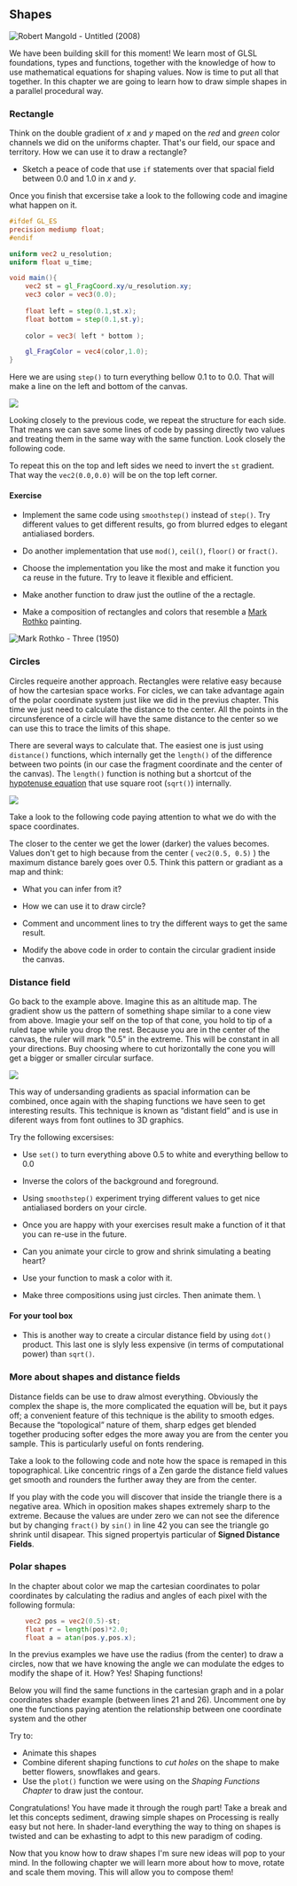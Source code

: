 ## Shapes

![Robert Mangold - Untitled (2008)](mangold.jpg)

We have been building skill for this moment! We learn most of GLSL foundations, types and functions, together with the knowledge of how to use mathematical equations for shaping values. Now is time to put all that together. In this chapter we are going to learn how to draw simple shapes in a parallel procedural way.

### Rectangle

Think on the double gradient of *x* and *y* maped on the *red* and *green* color channels we did on the uniforms chapter. That's our field, our space and territory. How we can use it to draw a rectangle? 

* Sketch a peace of code that use ```if``` statements over that spacial field between 0.0 and 1.0 in *x* and *y*. 

Once you finish that excersise take a look to the following code and imagine what happen on it.

```glsl
#ifdef GL_ES
precision mediump float;
#endif

uniform vec2 u_resolution;
uniform float u_time;

void main(){
    vec2 st = gl_FragCoord.xy/u_resolution.xy;
    vec3 color = vec3(0.0);
    
    float left = step(0.1,st.x);
    float bottom = step(0.1,st.y);
    
    color = vec3( left * bottom );

    gl_FragColor = vec4(color,1.0);
}
```

Here we are using ```step()``` to turn everything bellow 0.1 to to 0.0. That will make a line on the left and bottom of the canvas.

![](rect.jpg)

Looking closely to the previous code, we repeat the structure for each side. That means we can save some lines of code by passing directly two values and treating them in the same way with the same function. Look closely the following code.

<div class="codeAndCanvas" data="rect-making.frag"></div>

To repeat this on the top and left sides we need to invert the ```st``` gradient. That way the ```vec2(0.0,0.0)``` will be on the top left corner.

#### Exercise

* Implement the same code using ```smoothstep()``` instead of ```step()```. Try different values to get different results, go from blurred edges to elegant antialiased borders.

* Do another implementation that use ```mod()```, ```ceil()```, ```floor()``` or ```fract()```.

* Choose the implementation you like the most and make it function you ca reuse in the future. Try to leave it flexible and efficient.

* Make another function to draw just the outline of the a rectagle.

* Make a composition of rectangles and colors that resemble a [Mark Rothko](http://en.wikipedia.org/wiki/Mark_Rothko) painting.

![Mark Rothko - Three (1950)](rothko.jpg)

### Circles

Circles requeire another approach. Rectangles were relative easy because of how the cartesian space works. For cicles, we can take advantage again of the polar coordinate system just like we did in the previus chapter. This time we 
just need to calculate the distance to the center. All the points in the circunsference of a circle will have the same distance to the center so we can use this to trace the limits of this shape.

There are several ways to calculate that. The easiest one is just using ```distance()``` functions, which internally get the ```length()``` of the difference between two points (in our case the fragment coordinate and the center of the canvas). The ```length()``` function is nothing but a shortcut of the [hypotenuse equation](http://en.wikipedia.org/wiki/Hypotenuse) that use square root (```sqrt()```) internally.

![](hypotenuse.png)

Take a look to the following code paying attention to what we do with the space coordinates.

<div class="codeAndCanvas" data="circle-making.frag"></div>

The closer to the center we get the lower (darker) the values becomes. Values don't get to high because from the center ( ```vec2(0.5, 0.5)``` ) the maximum distance barely goes over 0.5. Think this pattern or gradiant as a map and think: 

* What you can infer from it? 

* How we can use it to draw circle?

* Comment and uncomment lines to try the different ways to get the same result.

* Modify the above code in order to contain the circular gradient inside the canvas.

### Distance field

Go back to the example above. Imagine this as an altitude map. The gradient show us the pattern of something shape similar to a cone view from above. Imagie your self on the top of that cone, you hold to tip of a ruled tape while you drop the rest. Because you are in the center of the canvas, the ruler will mark "0.5" in the extreme. This will be constant in all your directions. Buy choosing where to cut horizontally the cone you will get a bigger or smaller circular surface. 

![](distance-field.jpg)

This way of undersanding gradients as spacial information can be combined, once again with the shaping functions we have seen to get interesting results. This technique is known as “distant field” and is use in diferent ways from font outlines to 3D graphics.

Try the following excersises:
 
* Use ```set()``` to turn everything above 0.5 to white and everything bellow to 0.0

* Inverse the colors of the background and foreground.

* Using ```smoothstep()``` experiment trying different values to get nice antialiased borders on your circle.

* Once you are happy with your exercises result make a function of it that you can re-use in the future. 

* Can you animate your circle to grow and shrink simulating a beating heart?

* Use your function to mask a color with it.

* Make three compositions using just circles. Then animate them. \

#### For your tool box

* This is another way to create a circular distance field by using ```dot()``` product. This last one is slyly less expensive (in terms of computational power) than ```sqrt()```.

<div class="codeAndCanvas" data="circle.frag"></div>

### More about shapes and distance fields

Distance fields can be use to draw almost everything. Obviously the complex the shape is, the more complicated the equation will be, but it pays off; a convenient feature of this technique is the ability to smooth edges. Because the “topological” nature of them, sharp edges get blended together producing softer edges the more away you are from the center you sample. This is particularly useful on fonts rendering.

Take a look to the following code and note how the space is remaped in this topographical. Like concentric rings of a Zen garde the distance field values get smooth and rounders the further away they are from the center.

<div class="codeAndCanvas" data="triangle-making.frag"></div>

If you play with the code you will discover that inside the triangle there is a negative area. Which in oposition makes shapes extremely sharp to the extreme. Because the values are under zero we can not see the diference but by changing ```fract()``` by ```sin()``` in line 42 you can see the triangle go shrink until disapear. This signed propertyis particular of **Signed Distance Fields**.

### Polar shapes

In the chapter about color we map the cartesian coordinates to polar coordinates by calculating the radius and angles of each pixel with the following formula:

```glsl
    vec2 pos = vec2(0.5)-st;
    float r = length(pos)*2.0;
    float a = atan(pos.y,pos.x);
```

In the previus examples we have use the radius (from the center) to draw a circles, now that we have knowing the angle we can modulate the edges to modify the shape of it. How? Yes! Shaping functions!

Below you will find the same functions in the cartesian graph and in a polar coordinates shader example (between lines 21 and 26). Uncomment one by one the functions paying atention the relationship between one coordinate system and the other

<div class="simpleFunction" data="y = cos(x*3.);
//y = abs(cos(x*3.));
//y = abs(cos(x*2.5))*0.5+0.3;
//y = abs(cos(x*12.)*sin(x*3.))*.8+.1;
//y = smoothstep(-.5,1., cos(x*10.))*0.2+0.5;"></div>

<div class="codeAndCanvas" data="polar.frag"></div>

Try to:

* Animate this shapes
* Combine diferent shaping functions to *cut holes* on the shape to make better flowers, snowflakes and gears.
* Use the ```plot()``` function we were using on the *Shaping Functions Chapter* to draw just the contour.

Congratulations! You have made it through the rough part! Take a break and let this concepts sediment, drawing simple shapes on Processing is really easy but not here. In shader-land everything the way to thing on shapes is twisted and can be exhasting to adpt to this new paradigm of coding. 

Now that you know how to draw shapes I'm sure new ideas will pop to your mind. In the following chapter we will learn more about how to move, rotate and scale them moving. This will allow you to compose them!

